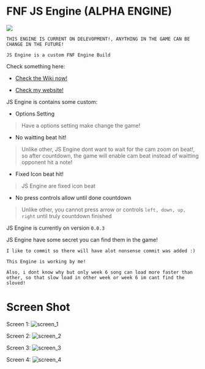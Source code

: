 # FNF JS Engine (ALPHA ENGINE)

![](https://raw.githubusercontent.com/khuonghoanghuy/JS-Engine/master/art/JS-Engine-Logo.png)

`THIS ENGINE IS CURRENT ON DELEVOPMENT!, ANYTHING IN THE GAME CAN BE CHANGE IN THE FUTURE!`

`JS Engine is a custom FNF Engine Build`

Check something here:

- [Check the Wiki now!](https://github.com/khuonghoanghuy/JS-Engine/wiki)

- [Check my website!](https://khuonghoanghuy.github.io/JS-Engine/)

JS Engine is contains some custom:

- Options Setting

> Have a options setting make change the game!

- No waitting beat hit!

> Unlike other, JS Engine dont want to wait for the cam zoom on beat!, so after countdown, the game will enable cam beat instead of waitting opponent hit a note!

- Fixed Icon beat hit!

> JS Engine are fixed icon beat

- No press controls allow until done countdown

> Unlike other, you cannot press arrow or controls `left, down, up, right` until truly countdown finished

JS Engine is currently on version `0.0.3`

JS Engine have some secret you can find them in the game!

`I like to commit so there will have alot nonsense commit was added :)`

`This Engine is working by me!`

`Also, i dont know why but only week 6 song can load more faster than other, so that slow load in other week or week 6 im cant find the sloved!`

# Screen Shot

Screen 1:
![screen_1](https://raw.githubusercontent.com/khuonghoanghuy/JS-Engine/master/art/screen_Shot/screen_1.png?token=GHSAT0AAAAAACAYZ2W7MA5FTSNGM3UTXS26ZB755VQ)

Screen 2:
![screen_2](https://raw.githubusercontent.com/khuonghoanghuy/JS-Engine/master/art/screen_Shot/screen_2.png?token=GHSAT0AAAAAACAYZ2W75JCSQO2OGIUSI7F2ZB756XQ)

Screen 3:
![screen_3](https://raw.githubusercontent.com/khuonghoanghuy/JS-Engine/master/art/screen_Shot/screen_3.png?token=GHSAT0AAAAAACAYZ2W7LMDFD55SEUQ5Y3UKZB757IQ)

Screen 4:
![screen_4](https://raw.githubusercontent.com/khuonghoanghuy/JS-Engine/master/art/screen_Shot/screen_4.png?token=GHSAT0AAAAAACAYZ2W7JRHDHZLCXZZFMWQYZB757WA)
